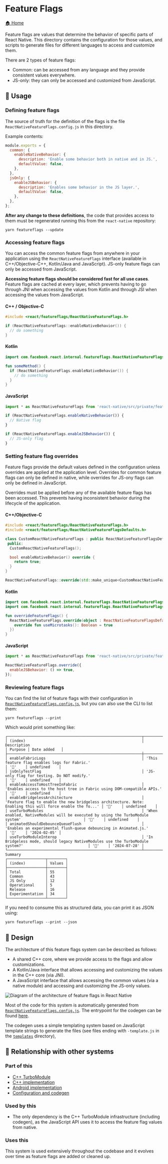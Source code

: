 # Feature Flags

[🏠 Home](../../../../../../__docs__/README.md)

Feature flags are values that determine the behavior of specific parts of React
Native. This directory contains the configuration for those values, and scripts
to generate files for different languages to access and customize them.

There are 2 types of feature flags:

- Common: can be accessed from any language and they provide consistent values
  everywhere.
- JS-only: they can only be accessed and customized from JavaScript.

## 🚀 Usage

### Defining feature flags

The source of truth for the definition of the flags is the file
`ReactNativeFeatureFlags.config.js` in this directory.

Example contents:

```javascript
module.exports = {
  common: {
    enableNativeBehavior: {
      description: 'Enable some behavior both in native and in JS.',
      defaultValue: false,
    },
  },
  jsOnly: {
    enableJSBehavior: {
      description: 'Enables some behavior in the JS layer.',
      defaultValue: false,
    },
  },
};
```

**After any change to these definitions**, the code that provides access to them
must be regenerated running this from the `react-native` repository:

```shell
yarn featureflags --update
```

### Accessing feature flags

You can access the common feature flags from anywhere in your application using
the `ReactNativeFeatureFlags` interface (available in C++/Objective-C++,
Kotlin/Java and JavaScript). JS-only feature flags can only be accessed from
JavaScript.

**Accessing feature flags should be considered fast for all use cases**. Feature
flags are cached at every layer, which prevents having to go through JNI when
accessing the values from Kotlin and through JSI when accessing the values from
JavaScript.

#### C++ / Objective-C

```c++
#include <react/featureflags/ReactNativeFeatureFlags.h>

if (ReactNativeFeatureFlags::enableNativeBehavior()) {
  // do something
}
```

#### Kotlin

```kotlin
import com.facebook.react.internal.featureflags.ReactNativeFeatureFlags

fun someMethod() {
  if (ReactNativeFeatureFlags.enableNativeBehavior()) {
    // do something
  }
}
```

#### JavaScript

```javascript
import * as ReactNativeFeatureFlags from 'react-native/src/private/featureflags/ReactNativeFeatureFlags';

if (ReactNativeFeatureFlags.enableNativeBehavior()) {
  // Native flag
}

if (ReactNativeFeatureFlags.enableJSBehavior()) {
  // JS-only flag
}
```

### Setting feature flag overrides

Feature flags provide the default values defined in the configuration unless
overrides are applied at the application level. Overrides for common feature
flags can only be defined in native, while overrides for JS-ony flags can only
be defined in JavaScript.

Overrides must be applied before any of the available feature flags has been
accessed. This prevents having inconsistent behavior during the lifecycle of the
application.

#### C++/Objective-C

```c++
#include <react/featureflags/ReactNativeFeatureFlags.h>
#include <react/featureflags/ReactNativeFeatureFlagsDefaults.h>

class CustomReactNativeFeatureFlags : public ReactNativeFeatureFlagsDefaults {
 public:
  CustomReactNativeFeatureFlags();

  bool enableNativeBehavior() override {
    return true;
  }
}

ReactNativeFeatureFlags::override(std::make_unique<CustomReactNativeFeatureFlags>());
```

#### Kotlin

```kotlin
import com.facebook.react.internal.featureflags.ReactNativeFeatureFlags
import com.facebook.react.internal.featureflags.ReactNativeFeatureFlagsDefaults

fun overrideFeatureFlags() {
  ReactNativeFeatureFlags.override(object : ReactNativeFeatureFlagsDefaults() {
    override fun useMicrotasks(): Boolean = true
  })
}
```

#### JavaScript

```javascript
import * as ReactNativeFeatureFlags from 'react-native/src/private/featureflags/ReactNativeFeatureFlags';

ReactNativeFeatureFlags.override({
  enableJSBehavior: () => true,
});
```

### Reviewing feature flags

You can find the list of feature flags with their configuration in
[`ReactNativeFeatureFlags.config.js`](../../../../scripts/featureflags/ReactNativeFeatureFlags.config.js),
but you can also use the CLI to list them:

```shell
yarn featureflags --print
```

Which would print something like:

```text
┌────────────────────────────────────────────────────────────┬───────────────────────────────────────────────────────────────────────────────────────────────────────────┬─────────┬──────────────┐
│ (index)                                                    │ Description                                                                                               │ Purpose │ Date added   │
├────────────────────────────────────────────────────────────┼───────────────────────────────────────────────────────────────────────────────────────────────────────────┼─────────┼──────────────┤
│ enableFabricLogs                                           │ 'This feature flag enables logs for Fabric.'                                                              │ '🔨'    │ undefined    │
│ jsOnlyTestFlag                                             │ 'JS-only flag for testing. Do NOT modify.'                                                                │ '🔨'    │ undefined    │
│ enableAccessToHostTreeInFabric                             │ 'Enables access to the host tree in Fabric using DOM-compatible APIs.'                                    │ '🚀'    │ undefined    │
│ enableBridgelessArchitecture                               │ 'Feature flag to enable the new bridgeless architecture. Note: Enabling this will force enable the fo...' │ '🚀'    │ undefined    │
│ useTurboModules                                            │ 'When enabled, NativeModules will be executed by using the TurboModule system'                            │ '🚀'    │ undefined    │
│ animatedShouldDebounceQueueFlush                           │ 'Enables an experimental flush-queue debouncing in Animated.js.'                                          │ '🧪'    │ '2024-02-05' │
│ useTurboModuleInterop                                      │ 'In Bridgeless mode, should legacy NativeModules use the TurboModule system?'                             │ '🧪'    │ '2024-07-28' │
└────────────────────────────────────────────────────────────┴───────────────────────────────────────────────────────────────────────────────────────────────────────────┴─────────┴──────────────┘
Summary
┌─────────────────┬────────┐
│ (index)         │ Values │
├─────────────────┼────────┤
│ Total           │ 55     │
│ Common          │ 43     │
│ JS Only         │ 12     │
│ Operational     │ 5      │
│ Release         │ 16     │
│ Experimentation │ 34     │
└─────────────────┴────────┘
```

If you need to consume this as structured data, you can print it as JSON using:

```shell
yarn featureflags --print --json
```

## 📐 Design

The architecture of this feature flags system can be described as follows:

- A shared C++ core, where we provide access to the flags and allow
  customizations.
- A Kotlin/Java interface that allows accessing and customizing the values in
  the C++ core (via JNI).
- A JavaScript interface that allows accessing the common values (via a native
  module) and accessing and customizing the JS-only values.

![Diagram of the architecture of feature flags in React Native](./architecture.excalidraw.svg)

Most of the code for this system is automatically generated from
[`ReactNativeFeatureFlags.config.js`](../../../../scripts/featureflags/ReactNativeFeatureFlags.config.js).
The entrypoint for the codegen can be found
[here](../../../../scripts/featureflags/index.js).

The codegen uses a simple templating system based on JavaScript template strings
to generate the files (see files ending with `-template.js` in the
[`templates`](../../../../scripts/featureflags/templates/) directory),

## 🔗 Relationship with other systems

### Part of this

- [C++ TurboModule](../../../../ReactCommon/react/nativemodule/featureflags/__docs__/README.md)
- [C++ implementation](../../../../ReactCommon/react/featureflags/__docs__/README.md)
- [Android implementation](../../../../ReactAndroid/src/main/java/com/facebook/react/internal/featureflags/__docs__/README.md)
- [Configuration and codegen](../../../../scripts/featureflags/__docs__/README.md)

### Used by this

- The only dependency is the C++ TurboModule infrastructure (including codegen),
  as the JavaScript API uses it to access the feature flag values from native.

### Uses this

This system is used extensively throughout the codebase and it evolves over time
as feature flags are added or cleaned up.
